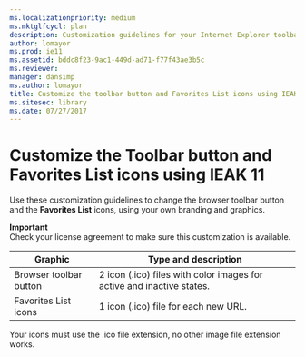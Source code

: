 ```yaml
---
ms.localizationpriority: medium
ms.mktglfcycl: plan
description: Customization guidelines for your Internet Explorer toolbar button and Favorites List icons.
author: lomayor
ms.prod: ie11
ms.assetid: bddc8f23-9ac1-449d-ad71-f77f43ae3b5c
ms.reviewer: 
manager: dansimp
ms.author: lomayor
title: Customize the toolbar button and Favorites List icons using IEAK 11 (Internet Explorer Administration Kit 11 for IT Pros)
ms.sitesec: library
ms.date: 07/27/2017
---
```



# Customize the Toolbar button and Favorites List icons using IEAK 11
Use these customization guidelines to change the browser toolbar button and the **Favorites List** icons, using your own branding and graphics.

**Important**<br>Check your license agreement to make sure this customization is available.

|Graphic                |Type and description                                                  | 
|-----------------------|----------------------------------------------------------------------|
|Browser toolbar button |2 icon (.ico) files with color images for active and inactive states. | 
|Favorites List icons   |1 icon (.ico) file for each new URL. |

Your icons must use the .ico file extension, no other image file extension works.

